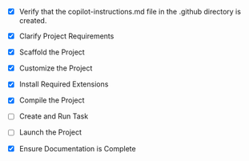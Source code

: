 <!-- Use this file to provide workspace-specific custom instructions to Copilot. For more details, visit https://code.visualstudio.com/docs/copilot/copilot-customization#_use-a-githubcopilotinstructionsmd-file -->
- [x] Verify that the copilot-instructions.md file in the .github directory is created.

- [x] Clarify Project Requirements
	<!-- GitHub Pages website for immigration attorney with Arabic RTL and English support -->

- [x] Scaffold the Project
	<!-- HTML files, CSS, JavaScript, and assets structure created -->

- [x] Customize the Project
	<!-- Multilingual website with Arabic RTL and English support completed -->

- [x] Install Required Extensions
	<!-- No specific extensions required for static website -->

- [x] Compile the Project
	<!-- Static website ready for deployment -->

- [ ] Create and Run Task

- [ ] Launch the Project

- [x] Ensure Documentation is Complete
	<!-- README.md and documentation completed -->
